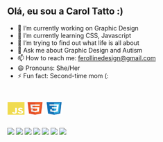 ## Olá, eu sou a Carol Tatto :)

- 🔭 I’m currently working on Graphic Design
- 🌱 I’m currently learning CSS, Javascript
- 🤔 I’m trying to find out what life is all about
- 💬 Ask me about Graphic Design and Autism
- 📫 How to reach me: ferollinedesign@gmail.com
- 😄 Pronouns: She/Her
- ⚡ Fun fact: Second-time mom (:

##

<div style="display: inline_block"><br>
  <img align="center" alt="Rafa-Js" height="30" width="40" src="https://raw.githubusercontent.com/devicons/devicon/master/icons/javascript/javascript-plain.svg">
  <img align="center" alt="Rafa-HTML" height="30" width="40" src="https://raw.githubusercontent.com/devicons/devicon/master/icons/html5/html5-original.svg">
  <img align="center" alt="Rafa-CSS" height="30" width="40" src="https://raw.githubusercontent.com/devicons/devicon/master/icons/css3/css3-original.svg">

</div>

##

<div>
   <img src="https://img.shields.io/badge/Adobe%20Illustrator-FF9A00?style=for-the-badge&logo=adobe%20illustrator&logoColor=white" />
   <img src="https://img.shields.io/badge/Adobe%20InDesign-FF3366?style=for-the-badge&logo=Adobe%20InDesign&logoColor=white"/>
   <img src="https://img.shields.io/badge/Adobe%20InDesign-FF3366?style=for-the-badge&logo=Adobe%20InDesign&logoColor=white/">
   <img src="https://img.shields.io/badge/Adobe%20Photoshop-31A8FF?style=for-the-badge&logo=Adobe%20Photoshop&logoColor=black">
   <img src="https://img.shields.io/badge/affinitydesginer-%231B72BE.svg?style=for-the-badge&logo=affinity-designer&logoColor=white">
   <img src="https://img.shields.io/badge/affinityphoto-%237E4DD2.svg?style=for-the-badge&logo=affinity-photo&logoColor=white">
   <img src="https://img.shields.io/badge/Visual_Studio_Code-0078D4?style=for-the-badge&logo=visual%20studio%20code&logoColor=white"> 

</div>
  
